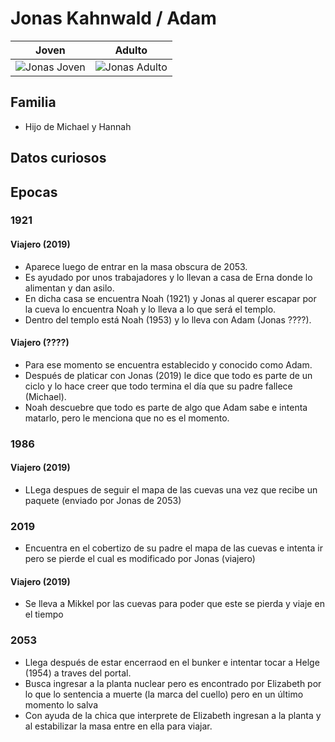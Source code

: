 # Jonas Kahnwald / Adam

| Joven | Adulto
| --- | ---
| <img src="https://vignette.wikia.nocookie.net/dark-netflix/images/6/64/Profile_-_Jonas_2019.jpg/revision/latest/scale-to-width-down/350?cb=20171226150453" alt="Jonas Joven"> | <img src="https://vignette.wikia.nocookie.net/dark-netflix/images/9/9a/Profile_-_Jonas_Future.jpg/revision/latest/scale-to-width-down/350?cb=20171226150454" alt="Jonas Adulto">

## Familia

* Hijo de Michael y Hannah

## Datos curiosos

## Epocas

### 1921

#### Viajero (2019)
* Aparece luego de entrar en la masa obscura de 2053.
* Es ayudado por unos trabajadores y lo llevan a casa de Erna donde lo alimentan y dan asilo.
* En dicha casa se encuentra Noah (1921) y Jonas al querer escapar por la cueva lo encuentra Noah y lo lleva a lo que será el templo.
* Dentro del templo está Noah (1953) y lo lleva con Adam (Jonas ????).

#### Viajero (????)
* Para ese momento se encuentra establecido y conocido como Adam.
* Después de platicar con Jonas (2019) le dice que todo es parte de un ciclo y lo hace creer que todo termina el día que su padre fallece (Michael).
* Noah descuebre que todo es parte de algo que Adam sabe e intenta matarlo, pero le menciona que no es el momento.

### 1986

#### Viajero (2019)
* LLega despues de seguir el mapa de las cuevas una vez que recibe un paquete (enviado por Jonas de 2053)

### 2019

* Encuentra en el cobertizo de su padre el mapa de las cuevas e intenta ir pero se pierde el cual es modificado por Jonas (viajero)

#### Viajero (2019)

* Se lleva a Mikkel por las cuevas para poder que este se pierda y viaje en el tiempo

### 2053

* Llega después de estar encerraod en el bunker e intentar tocar a Helge (1954) a traves del portal.
* Busca ingresar a la planta nuclear pero es encontrado por Elizabeth por lo que lo sentencia a muerte (la marca del cuello) pero en un último momento lo salva
* Con ayuda de la chica que interprete de Elizabeth ingresan a la planta y al estabilizar la masa entre en ella para viajar.